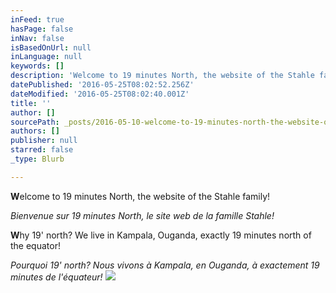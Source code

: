 ```yaml
---
inFeed: true
hasPage: false
inNav: false
isBasedOnUrl: null
inLanguage: null
keywords: []
description: 'Welcome to 19 minutes North, the website of the Stahle family!'
datePublished: '2016-05-25T08:02:52.256Z'
dateModified: '2016-05-25T08:02:40.001Z'
title: ''
author: []
sourcePath: _posts/2016-05-10-welcome-to-19-minutes-north-the-website-of-the-stahle-famil.md
authors: []
publisher: null
starred: false
_type: Blurb

---
```

**W**elcome to 19 minutes North, the website of the Stahle family!

_Bienvenue sur 19 minutes North, le site web de la famille Stahle!_

**W**hy 19' north? We live in Kampala, Ouganda, exactly 19 minutes north of the equator!

_Pourquoi 19' north? Nous vivons à Kampala, en Ouganda, à exactement 19 minutes de l'équateur!_
![](https://the-grid-user-content.s3-us-west-2.amazonaws.com/66a4329d-cfaf-47a0-8221-07ccaa1b7322.jpg)
